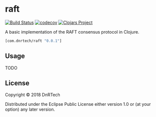 # raft
[![Build Status](https://travis-ci.org/defncoder/raft.svg?branch=master)](https://travis-ci.org/defncoder/raft)
[![codecov](https://codecov.io/gh/defncoder/raft/branch/master/graph/badge.svg)](https://codecov.io/gh/defncoder/raft)
[![Clojars Project](https://img.shields.io/clojars/v/com.dnrtech/raft.svg)](https://clojars.org/com.dnrtech/raft)

A basic implementation of the RAFT consensus protocol in Clojure.

```clj
[com.dnrtech/raft "0.0.1"]
```

## Usage

TODO

## License

Copyright © 2018 DnRTech

Distributed under the Eclipse Public License either version 1.0 or (at
your option) any later version.
